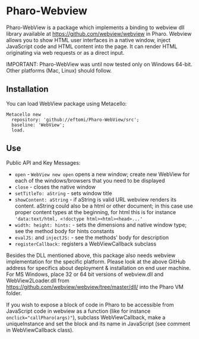 # Pharo-Webview

Pharo-WebView is a package which implements a binding to webview dll library available at https://github.com/webview/webview in Pharo. Webview allows you to show HTML user interfaces in a native window, inject JavaScript code and HTML content into the page. It can render HTML originating via web requests or as a direct input.

IMPORTANT: Pharo-WebView was until now tested only on Windows 64-bit. Other platforms (Mac, Linux) should follow.

## Installation
You can load WebView package using Metacello:

```
Metacello new
  repository: 'github://eftomi/Pharo-WebView/src';
  baseline: 'WebView';
  load.
```

## Use

Public API and Key Messages:
- `open` - `WebView new open` opens a new window; create new WebView for each of the windows/browsers that you need to be displayed  
- `close` - closes the native window 
- `setTitleTo: aString` - sets window title
- `showContent: aString` - if aString is valid URL webview renders its content. aString could also be a html or other document; in this case use proper content types at the beginning, for html this is for instance `'data:text/html, <!doctype html><html><head>...'`
- `width: height: hints:` - sets the dimensions and native window type; see the method body for hints constants
- `evalJS:` and `injectJS:` - see the methods' body for description
- `registerCallback:` registers a WebViewCallback subclass

Besides the DLL mentioned above, this package also needs webview implementation for the specific platform. Please look at the above GitHub address for specifics about deployment & installation on end user machine. For MS Windows, place 32 or 64 bit versions of webview.dll and WebView2Loader.dll from https://github.com/webview/webview/tree/master/dll/ into the Pharo VM folder.

If you wish to expose a block of code in Pharo to be accessible from JavaScript code in webview as a function (like for instance `onclick="callPharo(args)"`), subclass WebViewCallback, make a uniqueInstance and set the block and its name in JavaScript (see comment in WebViewCallback class).
